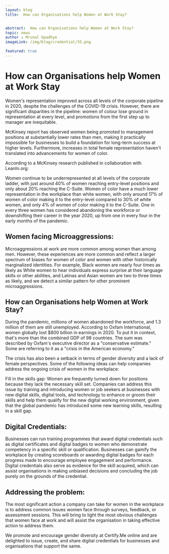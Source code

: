 ```yaml
---
layout: blog
title:  How can Organisations help Women at Work Stay?


abstract:  How can Organisations help Women at Work Stay?
topic: news
author : Mrunal Upadhye
imageLink: /img/blog/credential/35.png

featured: true
---
```


# How can Organisations help Women at Work Stay


Women's representation improved across all levels of the corporate pipeline in 2020, despite the challenges of the COVID-19 crisis. However, there are significant disparities in the pipeline: women of colour lose ground in representation at every level, and promotions from the first step up to manager are inequitable.

McKinsey report has observed women being promoted to management positions at substantially lower rates than men, making it practically impossible for businesses to build a foundation for long-term success at higher levels. Furthermore, increases in total female representation haven't translated into advancements for women of color.

According to a McKinsey research published in collaboration with LeanIn.org:

Women continue to be underrepresented at all levels of the corporate ladder, with just around 40% of women reaching entry-level positions and only about 20% reaching the C-Suite.
Women of color have a much lower representation in the workplace than white women, with only around 17% of women of color making it to the entry-level compared to 30% of white women, and only 4% of women of color making it to the C-Suite.
One in every three women has considered abandoning the workforce or downshifting their career in the year 2020, up from one in every four in the early months of the pandemic.

## Women facing Microaggressions:

Microaggressions at work are more common among women than among men. However, these experiences are more common and reflect a larger spectrum of biases for women of color and women with other historically marginalized identities. For example, Black women are nearly four times as likely as White women to hear individuals express surprise at their language skills or other abilities, and Latinas and Asian women are two to three times as likely, and we detect a similar pattern for other prominent microaggressions.

## How can Organisations help Women at Work Stay?

During the pandemic, millions of women abandoned the workforce, and 1.3 million of them are still unemployed. According to Oxfam International, women globally lost $800 billion in earnings in 2020. To put it in context, that's more than the combined GDP of 98 countries. The sum was described by Oxfam's executive director as a "conservative estimate." Some are referring to it as a "crisis in the American economy."

The crisis has also been a setback in terms of gender diversity and a lack of female perspectives. Some of the following ideas can help companies address the ongoing crisis of women in the workplace:

Fill in the skills gap:
Women are frequently turned down for positions because they lack the necessary skill set. Companies can address this issue by training and introducing women or job seekers at businesses with new digital skills, digital tools, and technology to enhance or groom their skills and help them qualify for the new digital working environment, given that the global pandemic has introduced some new learning skills, resulting in a skill gap.

## Digital Credentials:

Businesses can run training programmes that award digital credentials such as digital certificates and digital badges to women who demonstrate competency in a specific skill or qualification. Businesses can gamify the workplace by creating scoreboards or awarding digital badges for each progress made to encourage employee engagement and performance. Digital credentials also serve as evidence for the skill acquired, which can assist organisations in making unbiased decisions and concluding the job purely on the grounds of the credential.

## Addressing the problem:

The most significant action a company can take for women in the workplace is to address common issues women face through surveys, feedback, or assessment sessions. This will bring to light the most obvious challenges that women face at work and will assist the organisation in taking effective action to address them.

We promote and encourage gender diversity at Certify.Me online and are delighted to issue, create, and share digital credentials for businesses and organisations that support the same.
